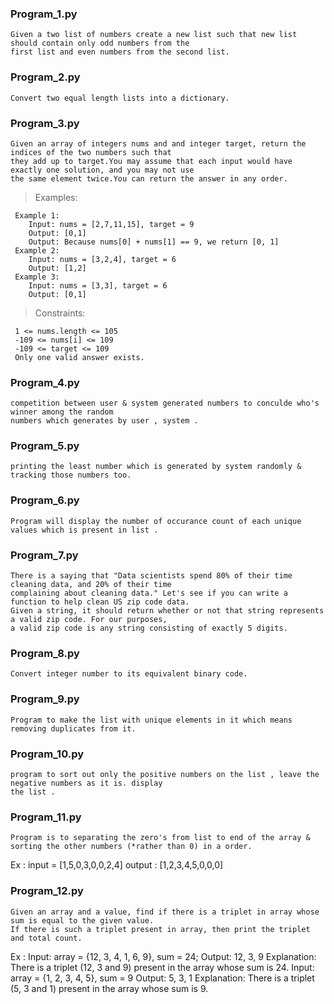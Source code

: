 ### Program_1.py

    Given a two list of numbers create a new list such that new list should contain only odd numbers from the
    first list and even numbers from the second list.

### Program_2.py

    Convert two equal length lists into a dictionary.

### Program_3.py

    Given an array of integers nums and and integer target, return the indices of the two numbers such that 
    they add up to target.You may assume that each input would have exactly one solution, and you may not use 
    the same element twice.You can return the answer in any order.
 
>Examples:

     Example 1:
        Input: nums = [2,7,11,15], target = 9
        Output: [0,1]
        Output: Because nums[0] + nums[1] == 9, we return [0, 1]
     Example 2:
        Input: nums = [3,2,4], target = 6
        Output: [1,2]
     Example 3:
        Input: nums = [3,3], target = 6
        Output: [0,1]
 
>Constraints:

     1 <= nums.length <= 105
     -109 <= nums[i] <= 109
     -109 <= target <= 109
     Only one valid answer exists.
    
### Program_4.py

    competition between user & system generated numbers to conculde who's winner among the random 
    numbers which generates by user , system .

### Program_5.py

    printing the least number which is generated by system randomly & tracking those numbers too.

### Program_6.py

    Program will display the number of occurance count of each unique values which is present in list .

### Program_7.py

    There is a saying that "Data scientists spend 80% of their time cleaning data, and 20% of their time 
    complaining about cleaning data." Let's see if you can write a function to help clean US zip code data. 
    Given a string, it should return whether or not that string represents a valid zip code. For our purposes, 
    a valid zip code is any string consisting of exactly 5 digits.

### Program_8.py

    Convert integer number to its equivalent binary code.

### Program_9.py

    Program to make the list with unique elements in it which means removing duplicates from it.

### Program_10.py

    program to sort out only the positive numbers on the list , leave the negative numbers as it is. display 
    the list .

### Program_11.py

    Program is to separating the zero's from list to end of the array & sorting the other numbers (*rather than 0) in a order.

Ex : 
    input = [1,5,0,3,0,0,2,4]
    output : [1,2,3,4,5,0,0,0]

### Program_12.py

    Given an array and a value, find if there is a triplet in array whose sum is equal to the given value. 
    If there is such a triplet present in array, then print the triplet and total count.
    
Ex :
    Input: array = {12, 3, 4, 1, 6, 9}, sum = 24; 
    Output: 12, 3, 9 
    Explanation: There is a triplet (12, 3 and 9) present 
    in the array whose sum is 24. 
    Input: array = {1, 2, 3, 4, 5}, sum = 9 
    Output: 5, 3, 1 
    Explanation: There is a triplet (5, 3 and 1) present 
    in the array whose sum is 9.
